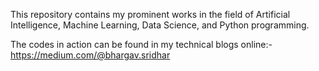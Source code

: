 This repository contains my prominent works in the field of Artificial Intelligence, Machine Learning, Data Science, and Python programming.


The codes in action can be found in my technical blogs online:- https://medium.com/@bhargav.sridhar